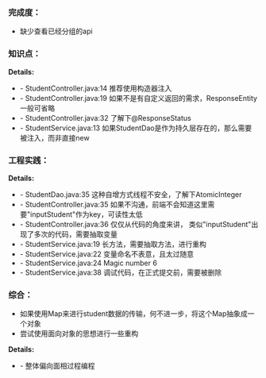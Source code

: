 ### 完成度：
* 缺少查看已经分组的api

### 知识点：
__Details:__
- \- StudentController.java:14 推荐使用构造器注入
- \- StudentController.java:19 如果不是有自定义返回的需求，ResponseEntity一般可省略
- \- StudentController.java:32 了解下@ResponseStatus
- \- StudentService.java:13 如果StudentDao是作为持久层存在的，那么需要被注入，而非直接new

### 工程实践：
__Details:__

- \- StudentDao.java:35 这种自增方式线程不安全，了解下AtomicInteger
- \- StudentController.java:35 如果不沟通，前端不会知道这里需要"inputStudent"作为key，可读性太低
- \- StudentController.java:36 仅仅从代码的角度来讲， 类似"inputStudent"出现了多次的代码，需要抽取变量
- \- StudentService.java:19 长方法，需要抽取方法，进行重构
- \- StudentService.java:22 变量命名不表意，且太过随意
- \- StudentService.java:24 Magic number 6
- \- StudentService.java:38 调试代码，在正式提交前，需要被删除

### 综合：
* 如果使用Map来进行student数据的传输，何不进一步，将这个Map抽象成一个对象
* 尝试使用面向对象的思想进行一些重构

__Details:__

- \- 整体偏向面相过程编程

